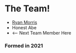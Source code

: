 # The Team!

* [Ryan Morris](./ryan-morris.md)
* Honest Abe
* <-- Next Team Member Here

### Formed in 2021
